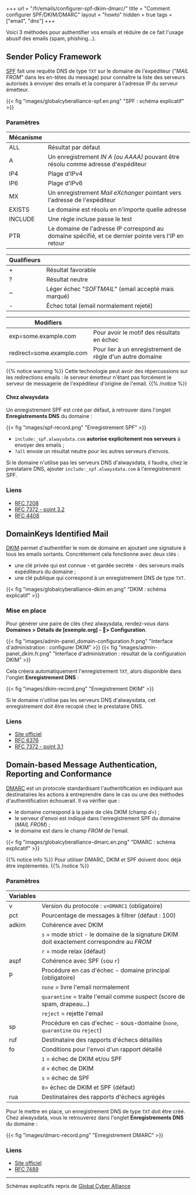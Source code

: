 +++
url = "/fr/emails/configurer-spf-dkim-dmarc/"
title = "Comment configurer SPF/DKIM/DMARC"
layout = "howto"
hidden = true
tags = ["email", "dns"]
+++

Voici 3 méthodes pour authentifier vos emails et réduire de ce fait l'usage abusif des emails (spam, phishing...). 

## Sender Policy Framework
[SPF](https://fr.wikipedia.org/wiki/Sender_Policy_Framework) fait une requête DNS de type `TXT` sur le domaine de l'expéditeur \("_MAIL FROM_" dans les en-têtes du message) pour connaître la liste des serveurs autorisés à envoyer des emails et la comparer à l'adresse IP du serveur émetteur.

{{< fig "images/globalcyberalliance-spf.en.png" "SPF : schéma explicatif" >}}

### Paramètres

|Mécanisme                |                                                                                                   |
|-------------------------|---------------------------------------------------------------------------------------------------|
|ALL                      |Résultat par défaut                                                                                |
|A                        |Un enregistrement _IN A (ou AAAA)_ pouvant être résolu comme adresse d'expéditeur                  |
|IP4                      |Plage d'IPv4                                                                                       |
|IP6                      |Plage d'IPv6                                                                                       |
|MX                       |Un enregistrement _Mail eXchanger_ pointant vers l'adresse de l'expéditeur                         |
|EXISTS                   |Le domaine est résolu en n'importe quelle adresse                                                  |
|INCLUDE                  |Une règle incluse passe le test                                                                    |
|PTR                      |Le domaine de l'adresse IP correspond au domaine spécifié, et ce dernier pointe vers l'IP en retour|

|Qualifieurs              |                                                                                                   |
|-------------------------|---------------------------------------------------------------------------------------------------|
|+                        |Résultat favorable                                                                                 |
|?                        |Résultat neutre                                                                                    |
|~                        |Léger échec "_SOFTMAIL_" (email accepté mais marqué)                                               |
|-                        |Échec total (email normalement rejeté)                                                             |

|Modifiers                |                                                                                                   |
|-------------------------|---------------------------------------------------------------------------------------------------|
|exp=some.example.com     |Pour avoir le motif des résultats en échec                                                         |
|redirect=some.example.com|Pour lier à un enregistrement de règle d'un autre domaine                                          |

{{% notice warning %}}
Cette technologie peut avoir des répercussions sur les redirections emails : le serveur émetteur n'étant pas forcément le serveur de messagerie de l'expéditeur d'origine de l'email.
{{% /notice %}}

#### Chez alwaysdata

Un enregistrement SPF est créé par défaut, à retrouver dans l'onglet **Enregistrements DNS** du domaine :

{{< fig "images/spf-record.png" "Enregistrement SPF" >}}

- `include:_spf.alwaysdata.com` **autorise explicitement nos serveurs** à envoyer des emails ;
- `?all` envoie un résultat neutre pour les autres serveurs d'envois.

Si le domaine n'utilise pas les serveurs DNS d'alwaysdata, il faudra, chez le prestataire DNS, ajouter `include:_spf.alwaysdata.com` à l'enregistrement SPF.

### Liens

- [RFC 7208](https://tools.ietf.org/html/rfc7208)
- [RFC 7372 - point 3.2](https://tools.ietf.org/html/rfc7372)
- [RFC 4408](https://tools.ietf.org/html/rfc4408)

## DomainKeys Identified Mail

[DKIM](https://fr.wikipedia.org/wiki/DomainKeys_Identified_Mail) permet d'authentifier le nom de domaine en ajoutant une signature à tous les emails sortants. Concrètement cela fonctionne avec deux clés :

- une clé privée qui est connue - et gardée secrète - des serveurs mails expéditeurs du domaine ;
- une clé publique qui correspond à un enregistrement DNS de type `TXT`.

{{< fig "images/globalcyberalliance-dkim.en.png" "DKIM : schéma explicatif" >}}

### Mise en place

Pour générer une paire de clés chez alwaysdata, rendez-vous dans **Domaines > Détails de [exemple.org] - 🔎> Configuration**.

{{< fig "images/admin-panel_domain-configuration.fr.png" "Interface d'administration : configurer DKIM" >}}
{{< fig "images/admin-panel_dkim.fr.png" "Interface d'administration : résultat de la configuration DKIM" >}}

Cela créera automatiquement l'enregistrement `TXT`, alors disponible dans l'onglet **Enregistrement DNS** :

{{< fig "images/dkim-record.png" "Enregistrement DKIM" >}}

Si le domaine n'utilise pas les serveurs DNS d'alwaysdata, cet enregistrement doit être recopié chez le prestataire DNS.

### Liens

- [Site officiel](http://www.dkim.org)
- [RFC 6376](https://tools.ietf.org/html/rfc6376)
- [RFC 7372 - point 3.1](https://tools.ietf.org/html/rfc7372)

## Domain-based Message Authentication, Reporting and Conformance

[DMARC](https://fr.wikipedia.org/wiki/DMARC) est un protocole standardisant l'authentification en indiquant aux destinataires les actions à entreprendre dans le cas ou une des méthodes d'authentification échouerait. Il va vérifier que :

- le domaine correspond à la paire de clés DKIM (champ _d=_) ;
- le serveur d'envoi est indiqué dans l'enregistrement SPF du domaine (_MAIL FROM_) ;
- le domaine est dans le champ _FROM_ de l'email.

{{< fig "images/globalcyberalliance-dmarc.en.png" "DMARC : schéma explicatif" >}}

{{% notice info %}}
Pour utiliser DMARC, DKIM et SPF doivent donc déjà être implémentés.
{{% /notice %}}

### Paramètres

|Variables|                                                                                          |
|---------|------------------------------------------------------------------------------------------|
|v        |Version du protocole : `v=DMARC1` (obligatoire)                                           |
|pct      |Pourcentage de messages à filtrer (défaut : 100)                                          |
|adkim    |Cohérence avec DKIM                                                                       |
|         |`s` = mode strict - le domaine de la signature DKIM doit exactement correspondre au _FROM_|
|         |`r` = mode relax (défaut)                                                                 |
|aspf     |Cohérence avec SPF (`s`ou `r`)                                                            |
|p        |Procédure en cas d'échec - domaine principal (obligatoire)                                |
|         |`none` = livre l'email normalement                                                        |
|         |`quarantine` = traite l'email comme suspect (score de spam, drapeau...)                   |
|         |`reject` = rejette l'email                                                                |
|sp       |Procédure en cas d'echec - sous-domaine (`none`, `quarantine` ou `reject`)                |
|ruf      |Destinataire des rapports d'échecs détaillés                                              |
|fo       |Conditions pour l'envoi d'un rapport détaillé                                             |
|         |`1` = échec de DKIM et/ou SPF                                                             |
|         |`d` = échec de DKIM                                                                       |
|         |`s` = échec de SPF                                                                        |
|         |`0`= échec de DKIM et SPF (défaut)                                                        |
|rua      |Destinataires des rapports d'échecs agrégés                                               |

Pour le mettre en place, un enregistrement DNS de type `TXT` doit être créé. Chez alwaysdata, vous le retrouverez dans l'onglet **Enregistrements DNS** du domaine :

{{< fig "images/dmarc-record.png" "Enregistrement DMARC" >}}

### Liens

- [Site officiel](https://dmarc.org/)
- [RFC 7489](https://tools.ietf.org/html/rfc7489)

-----

Schémas explicatifs repris de [Global Cyber Alliance](https://dmarc.globalcyberalliance.org/)

